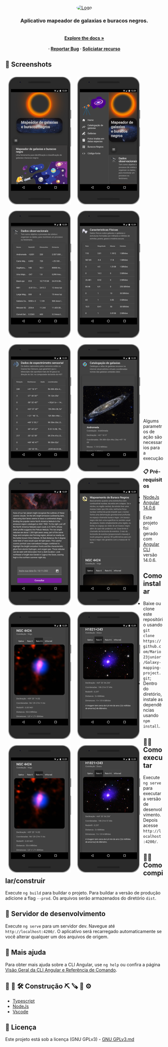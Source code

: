 <div id="top"></div> 
<br/>
<div align="center">
  <a href="logo.gif">
    <img src="img-document/logo2.gif" alt="Logo" width="600" height="300" style="border-radius: 50%"/>
  </a>
  
  <h3 align="center">Aplicativo mapeador de galaxias e buracos negros.</h3>

  <h4 align="center">
     <br />
    <a href="https://github.com/othneildrew/Best-README-Template"><strong>Explore the docs »</strong></a>
    <br />
    <br />
     ·
    <a href="">Reportar Bug</a>
    ·
    <a href="">Soliciatar recurso</a>
  </p>
</div>

## 📸 Screenshots

<img src="img-document/img2.png" align="left" width="200" hspace="10" vspace="10">
 <img src="img-document/img3.png" align="left" width="200" hspace="10" vspace="10">
 <img src="img-document/img4.png" align="left" width="200" hspace="10" vspace="10">
 <img src="img-document/img5.png" align="left" width="200" hspace="10" vspace="10">
 
<img src="img-document/img6.png" align="left" width="200" hspace="10" vspace="10"> 
<br>
<img src="img-document/img7.png" align="left" width="200" hspace="10" vspace="10">
<br>
<img src="img-document/img8.png" align="left" width="200" hspace="10" vspace="10">
<br>
<img src="img-document/img9.png" align="left" width="200" hspace="10" vspace="10">
<br>
<img src="img-document/img10.png" align="left" width="200" hspace="10" vspace="10">
<br>
<img src="img-document/img11.png" align="left" width="200" hspace="10" vspace="10">
<br>

<img src="img-document/img10.png" align="left" width="200" hspace="10" vspace="10">
<br>
<img src="img-document/img11.png" align="left" width="200" hspace="10" vspace="10">

<br><br><br><br><br><br><br><br><br><br><br><br><br><br>
<br><br><br><br><br><br><br><br><br><br><br><br><br><br>
<br><br><br><br><br><br><br><br><br><br><br><br><br><br>
<br><br><br><br><br><br><br><br><br><br><br><br><br><br>
 

Algums parametros de ação são necessarios para a execução
### 📋 Pré-requisitos
 
* [NodeJs](https://nodejs.org/en/)
* [Angular 14.0.6](https://material.angular.io/)

Este projeto foi gerado com [Angular CLI](https://github.com/angular/angular-cli) versão 14.0.6.

## Como instalar

- Baixe ou clone este repositório usando `git clone https://github.com/Mario23junior/Galaxy-mapping-project.git`;
- Dentro do diretório, instale as dependências usando `npm install`.

## 👨‍💻 Como executar

Execute `ng serve` para executar a versão de desenvolvimento. Depois acesse `http://localhost:4200/`.

## 👩‍🚀 Como compilar/construir

Execute `ng build` para buildar o projeto. Para buildar a versão de produção adicione a flag `--prod`. Os arquivos serão armazenados do diretório `dist`.
 

## 🕺 Servidor de desenvolvimento

Execute `ng serve` para um servidor dev. Navegue até `http://localhost:4200/`. O aplicativo será recarregado automaticamente se você alterar qualquer um dos arquivos de origem.
 

## 🔭 Mais ajuda

Para obter mais ajuda sobre a CLI Angular, use `ng help` ou confira a página [Visão Geral da CLI Angular e Referência de Comando](https://angular.io/cli).

## 🔧 🔨 🛠  Construção ⛏ 🪚 🔩 ⚙️

* [Typescript](https://www.typescriptlang.org/)
* [NodeJs](https://nodejs.org/en/)
* [Vscode](https://code.visualstudio.com/)

## 📄 Licença

Este projeto está sob a licença (GNU GPLv3) - [GNU GPLv3.md](https://www.gnu.org/licenses/gpl-3.0.pt-br.html)
